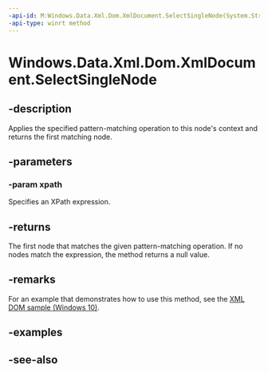 ```yaml
---
-api-id: M:Windows.Data.Xml.Dom.XmlDocument.SelectSingleNode(System.String)
-api-type: winrt method
---
```


<!-- Method syntax
public Windows.Data.Xml.Dom.IXmlNode SelectSingleNode(System.String xpath)
-->

# Windows.Data.Xml.Dom.XmlDocument.SelectSingleNode

## -description
Applies the specified pattern-matching operation to this node's context and returns the first matching node.

## -parameters
### -param xpath
Specifies an XPath expression.

## -returns
The first node that matches the given pattern-matching operation. If no nodes match the expression, the method returns a null value.

## -remarks
For an example that demonstrates how to use this method, see the [XML DOM sample (Windows 10)](https://github.com/Microsoft/Windows-universal-samples/tree/master/Samples/XmlDocument).

## -examples

## -see-also
